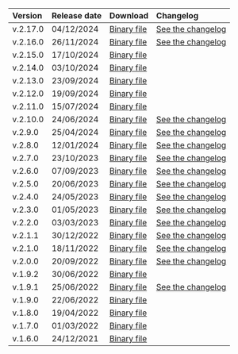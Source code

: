 | Version | Release date | Download | Changelog |
:--- | :--- | :--- | :---
| v.2.17.0 | 04/12/2024 | [Binary file](https://storage.yandexcloud.net/yandexcloud-ydb/release/2.17.0/darwin/amd64/ydb) | [See the changelog](../../../changelog-cli.md#2-17-0) |
| v.2.16.0 | 26/11/2024 | [Binary file](https://storage.yandexcloud.net/yandexcloud-ydb/release/2.16.0/darwin/amd64/ydb) | [See the changelog](../../../changelog-cli.md#2-16-0) |
| v.2.15.0 | 17/10/2024 | [Binary file](https://storage.yandexcloud.net/yandexcloud-ydb/release/2.15.0/darwin/amd64/ydb) |
| v.2.14.0 | 03/10/2024 | [Binary file](https://storage.yandexcloud.net/yandexcloud-ydb/release/2.14.0/darwin/amd64/ydb) |
| v.2.13.0 | 23/09/2024 | [Binary file](https://storage.yandexcloud.net/yandexcloud-ydb/release/2.13.0/darwin/amd64/ydb) |
| v.2.12.0 | 19/09/2024 | [Binary file](https://storage.yandexcloud.net/yandexcloud-ydb/release/2.12.0/darwin/amd64/ydb) |
| v.2.11.0 | 15/07/2024 | [Binary file](https://storage.yandexcloud.net/yandexcloud-ydb/release/2.11.0/darwin/amd64/ydb) |
| v.2.10.0 | 24/06/2024 | [Binary file](https://storage.yandexcloud.net/yandexcloud-ydb/release/2.10.0/darwin/amd64/ydb) | [See the changelog](../../../changelog-cli.md#2-10-0) |
| v.2.9.0 | 25/04/2024 | [Binary file](https://storage.yandexcloud.net/yandexcloud-ydb/release/2.9.0/darwin/amd64/ydb) | [See the changelog](../../../changelog-cli.md#2-9-0) |
| v.2.8.0 | 12/01/2024 | [Binary file](https://storage.yandexcloud.net/yandexcloud-ydb/release/2.8.0/darwin/amd64/ydb) | [See the changelog](../../../changelog-cli.md#2-8-0) |
| v.2.7.0 | 23/10/2023 | [Binary file](https://storage.yandexcloud.net/yandexcloud-ydb/release/2.7.0/darwin/amd64/ydb) | [See the changelog](../../../changelog-cli.md#2-7-0) |
| v.2.6.0 | 07/09/2023 | [Binary file](https://storage.yandexcloud.net/yandexcloud-ydb/release/2.6.0/darwin/amd64/ydb) | [See the changelog](../../../changelog-cli.md#2-6-0) |
| v.2.5.0 | 20/06/2023 | [Binary file](https://storage.yandexcloud.net/yandexcloud-ydb/release/2.5.0/darwin/amd64/ydb) | [See the changelog](../../../changelog-cli.md#2-5-0) |
| v.2.4.0 | 24/05/2023 | [Binary file](https://storage.yandexcloud.net/yandexcloud-ydb/release/2.4.0/darwin/amd64/ydb) | [See the changelog](../../../changelog-cli.md#2-4-0) |
| v.2.3.0 | 01/05/2023 | [Binary file](https://storage.yandexcloud.net/yandexcloud-ydb/release/2.3.0/darwin/amd64/ydb) | [See the changelog](../../../changelog-cli.md#2-3-0) |
| v.2.2.0 | 03/03/2023 | [Binary file](https://storage.yandexcloud.net/yandexcloud-ydb/release/2.2.0/darwin/amd64/ydb) | [See the changelog](../../../changelog-cli.md#2-2-0) |
| v.2.1.1 | 30/12/2022 | [Binary file](https://storage.yandexcloud.net/yandexcloud-ydb/release/2.1.1/darwin/amd64/ydb) | [See the changelog](../../../changelog-cli.md#2-1-1) |
| v.2.1.0 | 18/11/2022 | [Binary file](https://storage.yandexcloud.net/yandexcloud-ydb/release/2.1.0/darwin/amd64/ydb) | [See the changelog](../../../changelog-cli.md#2-1-0) |
| v.2.0.0 | 20/09/2022 | [Binary file](https://storage.yandexcloud.net/yandexcloud-ydb/release/2.0.0/darwin/amd64/ydb) | [See the changelog](../../../changelog-cli.md#2-0-0) |
| v.1.9.2 | 30/06/2022 | [Binary file](https://storage.yandexcloud.net/yandexcloud-ydb/release/1.9.2/darwin/amd64/ydb) |
| v.1.9.1 | 25/06/2022 | [Binary file](https://storage.yandexcloud.net/yandexcloud-ydb/release/1.9.1/darwin/amd64/ydb) | [See the changelog](../../../changelog-cli.md#1-9-1) |
| v.1.9.0 | 22/06/2022 | [Binary file](https://storage.yandexcloud.net/yandexcloud-ydb/release/1.9.0/darwin/amd64/ydb) |
| v.1.8.0 | 19/04/2022 | [Binary file](https://storage.yandexcloud.net/yandexcloud-ydb/release/1.8.0/darwin/amd64/ydb) |
| v.1.7.0 | 01/03/2022 | [Binary file](https://storage.yandexcloud.net/yandexcloud-ydb/release/1.7.0/darwin/amd64/ydb) |
| v.1.6.0 | 24/12/2021 | [Binary file](https://storage.yandexcloud.net/yandexcloud-ydb/release/1.6.0/darwin/amd64/ydb) |
